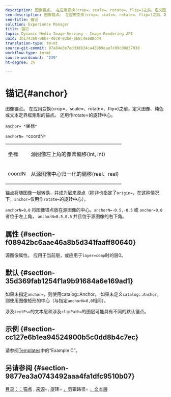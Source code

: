 ```yaml
---
description: 图像锚点。 在应用变换(crop=、scale=、rotate=、flip=)之前，定义图像、纯色或文本定界框矩形的锚点。 还用作rotate=的旋转中心。
seo-description: 图像锚点。 在应用变换(crop=、scale=、rotate=、flip=)之前，定义图像、纯色或文本定界框矩形的锚点。 还用作rotate=的旋转中心。
seo-title: 锚记
solution: Experience Manager
title: 锚记
topic: Dynamic Media Image Serving - Image Rendering API
uuid: 3b174360-9bb7-4dc8-83be-6b8c4ea88cd4
translation-type: tm+mt
source-git-commit: 97a84e8e7edd3d834ca42069eae7c09c00d57938
workflow-type: tm+mt
source-wordcount: '239'
ht-degree: 3%

---
```



# 锚记{#anchor}

图像锚点。 在应用变换(crop=、scale=、rotate=、flip=)之前，定义图像、纯色或文本定界框矩形的锚点。 还用作rotate=的旋转中心。

`anchor= *`坐标`*`

`anchorN= *`coordN`*`

<table id="simpletable_3ED1CD0BF473439FA1132FC84B4452A8"> 
 <tr class="strow"> 
  <td class="stentry"> <p><span class="codeph"> <span class="varname"> 坐标</span> </span> </p> </td> 
  <td class="stentry"> <p>源图像左上角的像素偏移(int, int) </p></td> 
 </tr> 
 <tr class="strow"> 
  <td class="stentry"> <p><span class="codeph"> <span class="varname"> coordN</span> </span> </p> </td> 
  <td class="stentry"> <p>从源图像中心归一化的偏移(real、real) </p></td> 
 </tr> 
</table>

锚点将随图像一起转换，并成为层来源点（除非也指定了`origin=`，在这种情况下，`anchor=`仅用作`rotate=`的旋转中心）。

`anchorN=0,0` 将图像锚点放在源图像的中心。`anchorN=-0.5,-0.5` 或 `anchor=0,0` 者位于左上角， `anchorN=0.5,0.5` 并且位于源图像的右下角。

## 属性 {#section-f08942bc6aae46a8b5d341faaff80640}

源图像属性。 应用于当前层，或应用于`layer=comp`时的层0。

## 默认 {#section-35d369fab1254f1a9b91684a6e169ad1}

如果未指定`anchor=`，则使用catalog::Anchor。 如果未定义`catalog::Anchor`，则使用图像矩形的中心（与指定`anchorN=0,0`相同）。

涉及`textPs=`的文本层和涉及`clipPath=`的图层可能具有不同的默认锚点。

## 示例 {#section-cc127e6b1ea94524900b5c0dd8b4c7ec}

请参阅[Templates](../../../../../is-api/http-ref/image-serving-api-ref/c-http-protocol-reference/c-templates/c-templates.md#concept-3cd2d2adae0e41b2979b9640244d4d3e)中的“Example C”。

## 另请参阅 {#section-9877ea3a0743492aaa4fa1dfc9510b07}

[目录：：锚点](/help/aem-is-ir-api/is-api/image-catalog/image-serving-api-ref/c-image-catalog-reference/c-image-svg-data-reference/c-image-data-reference/r-anchor-cat.md) , [来源](../../../../../is-api/http-ref/image-serving-api-ref/c-http-protocol-reference/c-command-reference/r-origin.md#reference-e11c7ac06e2240cc884c3fec98f05138)=, [旋](../../../../../is-api/http-ref/image-serving-api-ref/c-http-protocol-reference/c-command-reference/r-rotate.md#reference-12abb086635546ec9ec2e1a793dc1096)转= [，剪](../../../../../is-api/http-ref/image-serving-api-ref/c-http-protocol-reference/c-command-reference/r-clippath.md#reference-8139b1b52dc54749b51b109521ddf83d)辑路径= [，文本层](../../../../../is-api/http-ref/image-serving-api-ref/c-http-protocol-reference/c-text-formatting/r-text-layers.md#reference-47e78cfb18134db5ab09e17af14a6a8f)
